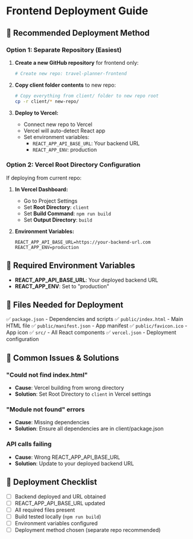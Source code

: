 # Frontend Deployment Guide

## 🚀 Recommended Deployment Method

### Option 1: Separate Repository (Easiest)

1. **Create a new GitHub repository** for frontend only:
   ```bash
   # Create new repo: travel-planner-frontend
   ```

2. **Copy client folder contents** to new repo:
   ```bash
   # Copy everything from client/ folder to new repo root
   cp -r client/* new-repo/
   ```

3. **Deploy to Vercel:**
   - Connect new repo to Vercel
   - Vercel will auto-detect React app
   - Set environment variables:
     - `REACT_APP_API_BASE_URL`: Your backend URL
     - `REACT_APP_ENV`: production

### Option 2: Vercel Root Directory Configuration

If deploying from current repo:

1. **In Vercel Dashboard:**
   - Go to Project Settings
   - Set **Root Directory**: `client`
   - Set **Build Command**: `npm run build`
   - Set **Output Directory**: `build`

2. **Environment Variables:**
   ```
   REACT_APP_API_BASE_URL=https://your-backend-url.com
   REACT_APP_ENV=production
   ```

## 🔧 Required Environment Variables

- **REACT_APP_API_BASE_URL**: Your deployed backend URL
- **REACT_APP_ENV**: Set to "production"

## 📁 Files Needed for Deployment

✅ `package.json` - Dependencies and scripts
✅ `public/index.html` - Main HTML file
✅ `public/manifest.json` - App manifest
✅ `public/favicon.ico` - App icon
✅ `src/` - All React components
✅ `vercel.json` - Deployment configuration

## 🚨 Common Issues & Solutions

### "Could not find index.html"
- **Cause**: Vercel building from wrong directory
- **Solution**: Set Root Directory to `client` in Vercel settings

### "Module not found" errors
- **Cause**: Missing dependencies
- **Solution**: Ensure all dependencies are in client/package.json

### API calls failing
- **Cause**: Wrong REACT_APP_API_BASE_URL
- **Solution**: Update to your deployed backend URL

## 🎯 Deployment Checklist

- [ ] Backend deployed and URL obtained
- [ ] REACT_APP_API_BASE_URL updated
- [ ] All required files present
- [ ] Build tested locally (`npm run build`)
- [ ] Environment variables configured
- [ ] Deployment method chosen (separate repo recommended)